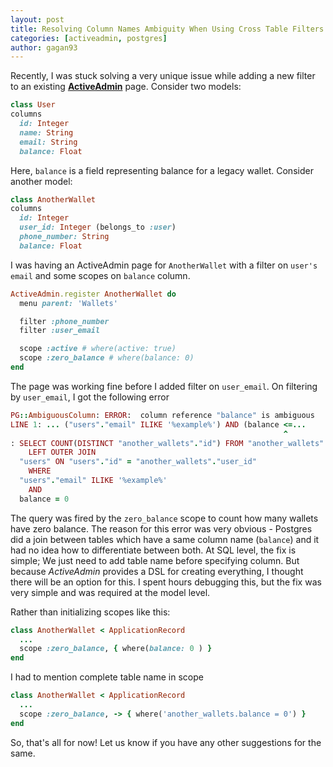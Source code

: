 ```yaml
---
layout: post
title: Resolving Column Names Ambiguity When Using Cross Table Filters In ActiveAdmin
categories: [activeadmin, postgres]
author: gagan93
---
```


Recently, I was stuck solving a very unique issue while adding a new filter to an existing **[ActiveAdmin](https://github.com/activeadmin/activeadmin)** page. Consider two models:

```ruby
class User
columns
  id: Integer
  name: String
  email: String
  balance: Float
```

Here, `balance` is a field representing balance for a legacy wallet. Consider another model:

```ruby
class AnotherWallet
columns
  id: Integer
  user_id: Integer (belongs_to :user)
  phone_number: String
  balance: Float
```

I was having an ActiveAdmin page for `AnotherWallet` with a filter on `user's email` and some scopes on `balance` column.

```ruby
ActiveAdmin.register AnotherWallet do
  menu parent: 'Wallets'

  filter :phone_number
  filter :user_email

  scope :active # where(active: true)
  scope :zero_balance # where(balance: 0)
end
```

The page was working fine before I added filter on `user_email`. On filtering by `user_email`, I got the following error
```ruby
PG::AmbiguousColumn: ERROR:  column reference "balance" is ambiguous
LINE 1: ... ("users"."email" ILIKE '%example%') AND (balance <=...
                                                             ^
: SELECT COUNT(DISTINCT "another_wallets"."id") FROM "another_wallets"
    LEFT OUTER JOIN
  "users" ON "users"."id" = "another_wallets"."user_id"
    WHERE
  "users"."email" ILIKE '%example%'
    AND
  balance = 0
```

The query was fired by the `zero_balance` scope to count how many wallets have zero balance. The reason for this error was very obvious - Postgres did a join between tables which have a same column name (`balance`) and it had no idea how to differentiate between both. At SQL level, the fix is simple; We just need to add table name before specifying column. But because _ActiveAdmin_ provides a DSL for creating everything, I thought there will be an option for this. I spent hours debugging this, but the fix was very simple and was required at the model level.

Rather than initializing scopes like this:

```ruby
class AnotherWallet < ApplicationRecord
  ...
  scope :zero_balance, { where(balance: 0 ) }
end
```

I had to mention complete table name in scope

```ruby
class AnotherWallet < ApplicationRecord
  ...
  scope :zero_balance, -> { where('another_wallets.balance = 0') }
end
```


So, that's all for now! Let us know if you have any other suggestions for the same.
